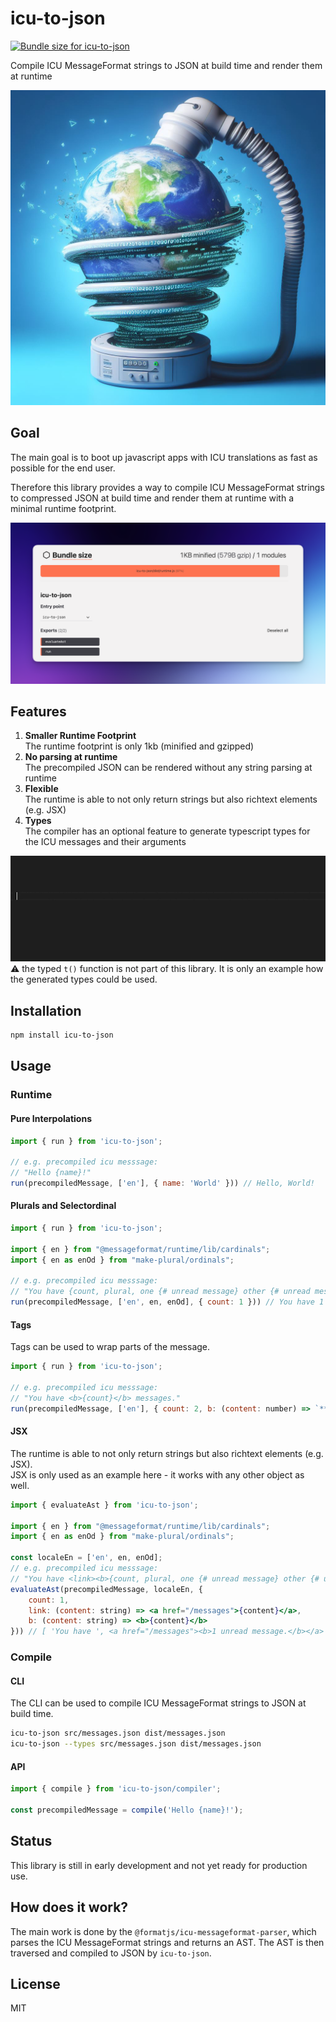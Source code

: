 # icu-to-json

<a href="https://pkg-size.dev/icu-to-json"><img src="https://pkg-size.dev/badge/bundle/1039" title="Bundle size for icu-to-json"></a>

Compile ICU MessageFormat strings to JSON at build time and render them at runtime

![icu-to-json logo](https://raw.githubusercontent.com/jantimon/icu-to-json/main/docs/logo.jpg)

## Goal

The main goal is to boot up javascript apps with ICU translations as fast as possible for the end user.

Therefore this library provides a way to compile ICU MessageFormat strings to compressed JSON at build time and render them at runtime with a minimal runtime footprint.

[![size of icu-to-json](https://raw.githubusercontent.com/jantimon/icu-to-json/main/docs/size.png)](https://pkg-size.dev/icu-to-json)

## Features

1. **Smaller Runtime Footprint**  
 The runtime footprint is only 1kb (minified and gzipped)
2. **No parsing at runtime**  
 The precompiled JSON can be rendered without any string parsing at runtime
3. **Flexible**  
 The runtime is able to not only return strings but also richtext elements (e.g. JSX)
4. **Types**  
 The compiler has an optional feature to generate typescript types for the ICU messages and their arguments


[![animation showing type autocomplete](https://raw.githubusercontent.com/jantimon/icu-to-json/main/docs/types.gif)](https://github.com/jantimon/icu-to-json/blob/main/src/__tests__/__snapshots__/cli.test.messages.ts)  
⚠️ the typed `t()` function is not part of this library. It is only an example how the generated types could be used.

## Installation

```sh
npm install icu-to-json
```

## Usage

### Runtime

#### Pure Interpolations

```js
import { run } from 'icu-to-json';

// e.g. precompiled icu messsage:
// "Hello {name}!"
run(precompiledMessage, ['en'], { name: 'World' })) // Hello, World!
```

#### Plurals and Selectordinal

```js
import { run } from 'icu-to-json';

import { en } from "@messageformat/runtime/lib/cardinals";
import { en as enOd } from "make-plural/ordinals";

// e.g. precompiled icu messsage:
// "You have {count, plural, one {# unread message} other {# unread messages}}."
run(precompiledMessage, ['en', en, enOd], { count: 1 })) // You have 1 unread message.

```

#### Tags

Tags can be used to wrap parts of the message. 

```js
import { run } from 'icu-to-json';

// e.g. precompiled icu messsage:
// "You have <b>{count}</b> messages."
run(precompiledMessage, ['en'], { count: 2, b: (content: number) => `**${number}**`})) // You have **2** messages.
```

#### JSX

The runtime is able to not only return strings but also richtext elements (e.g. JSX).  
JSX is only used as an example here - it works with any other object as well.

```jsx
import { evaluateAst } from 'icu-to-json';

import { en } from "@messageformat/runtime/lib/cardinals";
import { en as enOd } from "make-plural/ordinals";

const localeEn = ['en', en, enOd];
// e.g. precompiled icu messsage:
// "You have <link><b>{count, plural, one {# unread message} other {# unread messages}}.</b></link>"
evaluateAst(precompiledMessage, localeEn, { 
    count: 1, 
    link: (content: string) => <a href="/messages">{content}</a>,
    b: (content: string) => <b>{content}</b>
})) // [ 'You have ', <a href="/messages"><b>1 unread message.</b></a> ]
```

### Compile

#### CLI

The CLI can be used to compile ICU MessageFormat strings to JSON at build time.

```sh
icu-to-json src/messages.json dist/messages.json
icu-to-json --types src/messages.json dist/messages.json
```

#### API

```js
import { compile } from 'icu-to-json/compiler';

const precompiledMessage = compile('Hello {name}!');
```

## Status

This library is still in early development and not yet ready for production use.

## How does it work?

The main work is done by the `@formatjs/icu-messageformat-parser`, which parses the ICU MessageFormat strings and returns an AST.
The AST is then traversed and compiled to JSON by `icu-to-json`.

## License

MIT